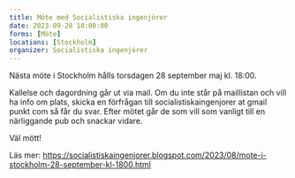 ```yaml
---
title: Möte med Socialistiska ingenjörer
date: 2023-09-28 18:00:00
forms: [Möte]
locations: [Stockholm]
organizer: Socialistiska ingenjörer
---
```

Nästa möte i Stockholm hålls torsdagen 28 september maj kl. 18:00.

Kallelse och dagordning går ut via mail. Om du inte står på maillistan och vill ha info om plats, skicka en förfrågan till socialistiskaingenjorer at gmail punkt com så får du svar. Efter mötet går de som vill som vanligt till en närliggande pub och snackar vidare.

Väl mött!

Läs mer: https://socialistiskaingenjorer.blogspot.com/2023/08/mote-i-stockholm-28-september-kl-1800.html